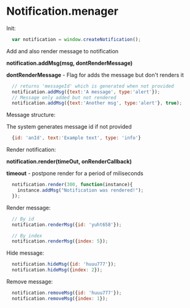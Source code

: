 # Notification.menager

Init:

```javascript
  var notification = window.createNotification();
```

Add and also render message to notification 

**notification.addMsg(msg, dontRenderMessage)**

**dontRenderMessage** - Flag for adds the message but don't renders it
```javascript
  // returns 'messageId' which is generated when not provided
  notification.addMsg({text:'A message', type:'alert'});
  // Message only added but not rendered
  notification.addMsg({text:'Another msg', type:'alert'}, true);
```


Message structure:

The system generates message id if not provided
```javascript
  {id: 'anId', text:'Example text', type: 'info'}
```

Render notification: 

**notification.render(timeOut, onRenderCallback)**

**timeout** - postpone render for a period of miliseconds
```javascript
  notification.render(300, function(instance){
    instance.addMsg("Notification was rendered!");
  });
```

Render message:
```javascript
  // By id
  notification.renderMsg({id: 'yuht658'});
```
  
```javascript
  // By index
  notification.renderMsg({index: 5});
```

Hide message:
```javascript
  notification.hideMsg({id: 'huuu777'});
  notification.hideMsg({index: 2});
```

Remove message:
```javascript
  notification.removeMsg({id: 'huuu777'});
  notification.removeMsg({index: 1});
```
